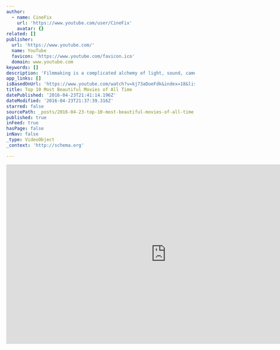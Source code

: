 ```yaml
---
author:
  - name: CineFix
    url: 'https://www.youtube.com/user/CineFix'
    avatar: {}
related: []
publisher:
  url: 'https://www.youtube.com/'
  name: YouTube
  favicon: 'https://www.youtube.com/favicon.ico'
  domain: www.youtube.com
keywords: []
description: 'Filmmaking is a complicated alchemy of light, sound, camera movement. And while a great look is always the goal, sometimes everything comes together to create a work of sublime beauty. These are our picks for the Top 10 Most Beautiful Films of all Time. Subscribe: http://goo.gl/9AGRm What did you think of the list?'
app_links: []
isBasedOnUrl: 'https://www.youtube.com/watch?v=kj73aDoeFdk&index=18&list=PL1AXWu-gGX6IcOGt0yaA9Cd_hkt_TwQlC'
title: Top 10 Most Beautiful Movies of All Time
datePublished: '2016-04-23T21:41:14.196Z'
dateModified: '2016-04-23T21:37:39.316Z'
starred: false
sourcePath: _posts/2016-04-23-top-10-most-beautiful-movies-of-all-time.md
published: true
inFeed: true
hasPage: false
inNav: false
_type: VideoObject
_context: 'http://schema.org'

---
```

<iframe src="https://cdn.embedly.com/widgets/media.html?src=https%3A%2F%2Fwww.youtube.com%2Fembed%2Fvideoseries%3Flist%3DPL1AXWu-gGX6IcOGt0yaA9Cd_hkt_TwQlC&amp;url=https%3A%2F%2Fwww.youtube.com%2Fwatch%3Fv%3Dkj73aDoeFdk%26index%3D18%26list%3DPL1AXWu-gGX6IcOGt0yaA9Cd_hkt_TwQlC&amp;image=https%3A%2F%2Fi.ytimg.com%2Fvi%2Fkj73aDoeFdk%2Fhqdefault.jpg&amp;key=b7d04c9b404c499eba89ee7072e1c4f7&amp;type=text%2Fhtml&amp;schema=youtube" width="854" height="480" scrolling="no" frameborder="0" allowfullscreen="" style=""></iframe>